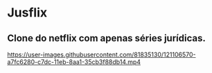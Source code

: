 # Jusflix
## Clone do netflix com apenas séries jurídicas. 


https://user-images.githubusercontent.com/81835130/121106570-a7fc6280-c7dc-11eb-8aa1-35cb3f88db14.mp4


